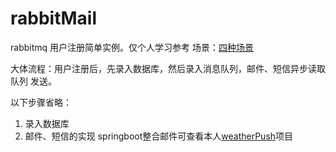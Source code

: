 # rabbitMail
rabbitmq 用户注册简单实例。仅个人学习参考 场景：[四种场景](https://blog.csdn.net/cws1214/article/details/52922267)

大体流程：用户注册后，先录入数据库，然后录入消息队列，邮件、短信异步读取队列 发送。

以下步骤省略：
1. 录入数据库
1. 邮件、短信的实现 springboot整合邮件可查看本人[weatherPush](https://github.com/zhaoww/weatherPush)项目
